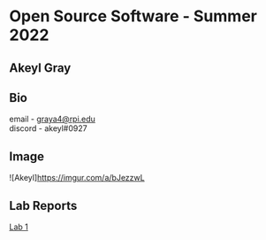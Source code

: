 # Open Source Software - Summer 2022
## Akeyl Gray

## Bio
email - graya4@rpi.edu  
discord - akeyl#0927  
## Image
![Akeyl]https://imgur.com/a/bJezzwL

## Lab Reports
[Lab 1](labs/lab-01/report.md)